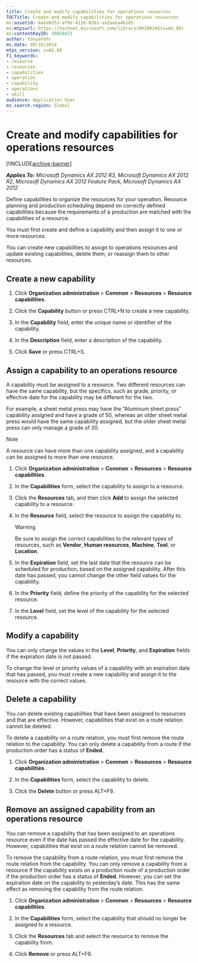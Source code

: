 ```yaml
---
title: Create and modify capabilities for operations resources
TOCTitle: Create and modify capabilities for operations resources
ms:assetid: 8aee0253-af9e-4126-8263-aa2aeea4b185
ms:mtpsurl: https://technet.microsoft.com/library/Hh209345(v=AX.60)
ms:contentKeyID: 36058471
author: tonyafehr
ms.date: 09/16/2014
mtps_version: v=AX.60
f1_keywords:
- resource
- resources
- capabilities
- operation
- capability
- operations
- skill
audience: Application User
ms.search.region: Global
---
```


# Create and modify capabilities for operations resources 


[!INCLUDE[archive-banner](includes/archive-banner.md)]


_**Applies To:** Microsoft Dynamics AX 2012 R3, Microsoft Dynamics AX 2012 R2, Microsoft Dynamics AX 2012 Feature Pack, Microsoft Dynamics AX 2012_

Define capabilities to organize the resources for your operation. Resource planning and production scheduling depend on correctly defined capabilities because the requirements of a production are matched with the capabilities of a resource.

You must first create and define a capability and then assign it to one or more resources.

You can create new capabilities to assign to operations resources and update existing capabilities, delete them, or reassign them to other resources.

## Create a new capability

1.  Click **Organization administration** \> **Common** \> **Resources** \> **Resource capabilities**.

2.  Click the **Capability** button or press CTRL+N to create a new capability.

3.  In the **Capability** field, enter the unique name or identifier of the capability.

4.  In the **Description** field, enter a description of the capability.

5.  Click **Save** or press CTRL+S.

## Assign a capability to an operations resource

A capability must be assigned to a resource. Two different resources can have the same capability, but the specifics, such as grade, priority, or effective date for the capability may be different for the two.

For example, a sheet metal press may have the “Aluminum sheet press” capability assigned and have a grade of 50, whereas an older sheet metal press would have the same capability assigned, but the older sheet metal press can only manage a grade of 30.


> [!NOTE]
> <P>A resource can have more than one capability assigned, and a capability can be assigned to more than one resource.</P>



1.  Click **Organization administration** \> **Common** \> **Resources** \> **Resource capabilities**.

2.  In the **Capabilities** form, select the capability to assign to a resource.

3.  Click the **Resources** tab, and then click **Add** to assign the selected capability to a resource.

4.  In the **Resource** field, select the resource to assign the capability to.
    

    > [!WARNING]
    > <P>Be sure to assign the correct capabilities to the relevant types of resources, such as <STRONG>Vendor</STRONG>, <STRONG>Human resources</STRONG>, <STRONG>Machine</STRONG>, <STRONG>Tool</STRONG>, or <STRONG>Location</STRONG>.</P>



5.  In the **Expiration** field, set the last date that the resource can be scheduled for production, based on the assigned capability. After this date has passed, you cannot change the other field values for the capability.

6.  In the **Priority** field, define the priority of the capability for the selected resource.

7.  In the **Level** field, set the level of the capability for the selected resource.

## Modify a capability

You can only change the values in the **Level**, **Priority**, and **Expiration** fields if the expiration date is not passed.

To change the level or priority values of a capability with an expiration date that has passed, you must create a new capability and assign it to the resource with the correct values.

## Delete a capability

You can delete existing capabilities that have been assigned to resources and that are effective. However, capabilities that exist on a route relation cannot be deleted.

To delete a capability on a route relation, you must first remove the route relation to the capability. You can only delete a capability from a route if the production order has a status of **Ended**.

1.  Click **Organization administration** \> **Common** \> **Resources** \> **Resource capabilities**.

2.  In the **Capabilities** form, select the capability to delete.

3.  Click the **Delete** button or press ALT+F9.

## Remove an assigned capability from an operations resource

You can remove a capability that has been assigned to an operations resource even if the date has passed the effective date for the capability. However, capabilities that exist on a route relation cannot be removed.

To remove the capability from a route relation, you must first remove the route relation from the capability. You can only remove a capability from a resource if the capability exists on a production route of a production order if the production order has a status of **Ended**. However, you can set the expiration date on the capability to yesterday’s date. This has the same effect as removing the capability from the route relation.

1.  Click **Organization administration** \> **Common** \> **Resources** \> **Resource capabilities**.

2.  In the **Capabilities** form, select the capability that should no longer be assigned to a resource.

3.  Click the **Resources** tab and select the resource to remove the capability from.

4.  Click **Remove** or press ALT+F9.

  


